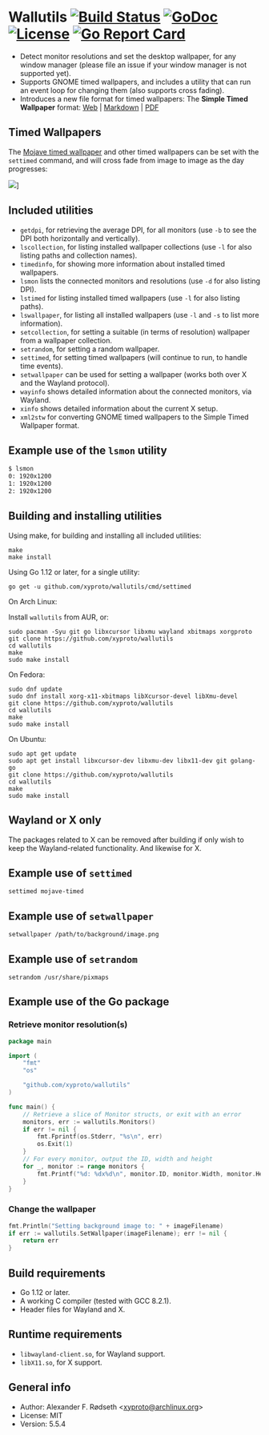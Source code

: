 # Wallutils [![Build Status](https://travis-ci.org/xyproto/wallutils.svg?branch=master)](https://travis-ci.org/xyproto/wallutils) [![GoDoc](https://godoc.org/github.com/xyproto/wallutils?status.svg)](http://godoc.org/github.com/xyproto/wallutils) [![License](http://img.shields.io/badge/license-MIT-green.svg?style=flat)](https://raw.githubusercontent.com/xyproto/wallutils/master/LICENSE) [![Go Report Card](https://goreportcard.com/badge/github.com/xyproto/wallutils)](https://goreportcard.com/report/github.com/xyproto/wallutils)

* Detect monitor resolutions and set the desktop wallpaper, for any window manager (please file an issue if your window manager is not supported yet).
* Supports GNOME timed wallpapers, and includes a utility that can run an event loop for changing them (also supports cross fading).
* Introduces a new file format for timed wallpapers: The **Simple Timed Wallpaper** format: [Web](https://github.com/xyproto/simpletimed/#specification) | [Markdown](https://github.com/xyproto/simpletimed/blob/master/stw-1.0.0.md) | [PDF](https://github.com/xyproto/simpletimed/raw/master/stw-1.0.0.pdf)

## Timed Wallpapers

The [Mojave timed wallpaper](https://github.com/japamax/gnome-mojave-timed-wallpaper) and other timed wallpapers can be set with the `settimed` command, and will cross fade from image to image as the day progresses:

![](https://i.redd.it/z5zx32pe3l311.gif)]

## Included utilities

  * `getdpi`, for retrieving the average DPI, for all monitors (use `-b` to see the DPI both horizontally and vertically).
  * `lscollection`, for listing installed wallpaper collections (use `-l` for also listing paths and collection names).
  * `timedinfo`, for showing more information about installed timed wallpapers.
  * `lsmon` lists the connected monitors and resolutions (use `-d` for also listing DPI).
  * `lstimed` for listing installed timed wallpapers (use `-l` for also listing paths).
  * `lswallpaper`, for listing all installed wallpapers (use `-l` and `-s` to list more information).
  * `setcollection`, for setting a suitable (in terms of resolution) wallpaper from a wallpaper collection.
  * `setrandom`, for setting a random wallpaper.
  * `settimed`, for setting timed wallpapers (will continue to run, to handle time events).
  * `setwallpaper` can be used for setting a wallpaper (works both over X and the Wayland protocol).
  * `wayinfo` shows detailed information about the connected monitors, via Wayland.
  * `xinfo` shows detailed information about the current X setup.
  * `xml2stw` for converting GNOME timed wallpapers to the Simple Timed Wallpaper format.

## Example use of the `lsmon` utility

```sh
$ lsmon
0: 1920x1200
1: 1920x1200
2: 1920x1200
```

## Building and installing utilities

Using make, for building and installing all included utilities:

    make
    make install

Using Go 1.12 or later, for a single utility:

    go get -u github.com/xyproto/wallutils/cmd/settimed

On Arch Linux:

Install `wallutils` from AUR, or:

    sudo pacman -Syu git go libxcursor libxmu wayland xbitmaps xorgproto
    git clone https://github.com/xyproto/wallutils
    cd wallutils
    make
    sudo make install

On Fedora:

    sudo dnf update
    sudo dnf install xorg-x11-xbitmaps libXcursor-devel libXmu-devel
    git clone https://github.com/xyproto/wallutils
    cd wallutils
    make
    sudo make install

On Ubuntu:

    sudo apt get update
    sudo apt get install libxcursor-dev libxmu-dev libx11-dev git golang-go
    git clone https://github.com/xyproto/wallutils
    cd wallutils
    make
    sudo make install

## Wayland or X only

The packages related to X can be removed after building if only wish to keep the Wayland-related functionality. And likewise for X.

## Example use of `settimed`

    settimed mojave-timed

## Example use of `setwallpaper`

    setwallpaper /path/to/background/image.png

## Example use of `setrandom`

    setrandom /usr/share/pixmaps

## Example use of the Go package

### Retrieve monitor resolution(s)

~~~go
package main

import (
    "fmt"
    "os"

    "github.com/xyproto/wallutils"
)

func main() {
    // Retrieve a slice of Monitor structs, or exit with an error
    monitors, err := wallutils.Monitors()
    if err != nil {
        fmt.Fprintf(os.Stderr, "%s\n", err)
        os.Exit(1)
    }
    // For every monitor, output the ID, width and height
    for _, monitor := range monitors {
        fmt.Printf("%d: %dx%d\n", monitor.ID, monitor.Width, monitor.Height)
    }
}
~~~

### Change the wallpaper

```go
fmt.Println("Setting background image to: " + imageFilename)
if err := wallutils.SetWallpaper(imageFilename); err != nil {
    return err
}
```

## Build requirements

* Go 1.12 or later.
* A working C compiler (tested with GCC 8.2.1).
* Header files for Wayland and X.

## Runtime requirements

* `libwayland-client.so`, for Wayland support.
* `libX11.so`, for X support.

## General info

* Author: Alexander F. Rødseth &lt;xyproto@archlinux.org&gt;
* License: MIT
* Version: 5.5.4
